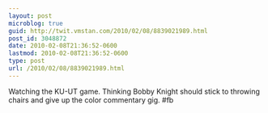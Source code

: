 ```yaml
---
layout: post
microblog: true
guid: http://twit.vmstan.com/2010/02/08/8839021989.html
post_id: 3048872
date: 2010-02-08T21:36:52-0600
lastmod: 2010-02-08T21:36:52-0600
type: post
url: /2010/02/08/8839021989.html
---
```

Watching the KU-UT game. Thinking Bobby Knight should stick to throwing chairs and give up the color commentary gig. #fb
